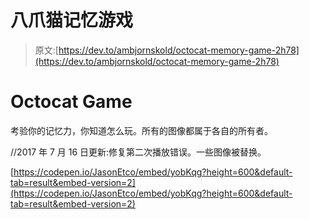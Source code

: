 # 八爪猫记忆游戏

> 原文:[https://dev.to/ambjornskold/octocat-memory-game-2h78](https://dev.to/ambjornskold/octocat-memory-game-2h78)

# Octocat Game

考验你的记忆力，你知道怎么玩。所有的图像都属于各自的所有者。

//2017 年 7 月 16 日更新:修复第二次播放错误。一些图像被替换。

[https://codepen.io/JasonEtco/embed/yobKqg?height=600&default-tab=result&embed-version=2](https://codepen.io/JasonEtco/embed/yobKqg?height=600&default-tab=result&embed-version=2)
